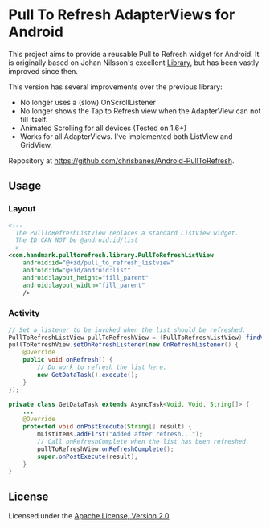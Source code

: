 # Pull To Refresh AdapterViews for Android

This project aims to provide a reusable Pull to Refresh widget for Android. It is originally based on Johan Nilsson's excellent [Library](https://github.com/johannilsson/android-pulltorefresh), but has been vastly improved since then.

This version has several improvements over the previous library:
* No longer uses a (slow) OnScrollListener
* No longer shows the Tap to Refresh view when the AdapterView can not fill itself.
* Animated Scrolling for all devices (Tested on 1.6+)
* Works for all AdapterViews. I've implemented both ListView and GridView.

Repository at <https://github.com/chrisbanes/Android-PullToRefresh>.

## Usage

### Layout

``` xml
<!--
  The PullToRefreshListView replaces a standard ListView widget.
  The ID CAN NOT be @android:id/list
-->
<com.handmark.pulltorefresh.library.PullToRefreshListView
    android:id="@+id/pull_to_refresh_listview"
    android:id="@+id/android:list"
    android:layout_height="fill_parent"
    android:layout_width="fill_parent"
    />
```

### Activity

``` java
// Set a listener to be invoked when the list should be refreshed.
PullToRefreshListView pullToRefreshView = (PullToRefreshListView) findViewById(R.id.pull_to_refresh_listview);
pullToRefreshView.setOnRefreshListener(new OnRefreshListener() {
    @Override
    public void onRefresh() {
        // Do work to refresh the list here.
        new GetDataTask().execute();
    }
});

private class GetDataTask extends AsyncTask<Void, Void, String[]> {
    ...
    @Override
    protected void onPostExecute(String[] result) {
        mListItems.addFirst("Added after refresh...");
        // Call onRefreshComplete when the list has been refreshed.
        pullToRefreshView.onRefreshComplete();
        super.onPostExecute(result);
    }
}
```


## License

Licensed under the [Apache License, Version 2.0](http://www.apache.org/licenses/LICENSE-2.0.html)

